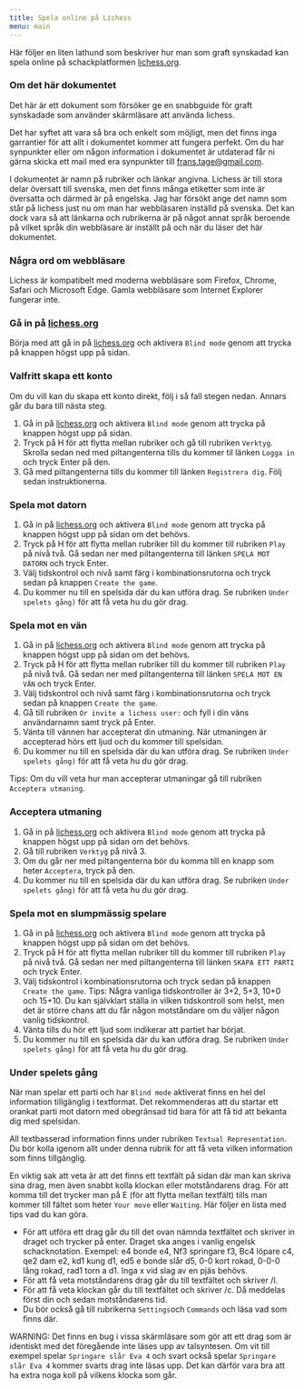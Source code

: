 ```yaml
---
title: Spela online på Lichess
menu: main
---
```


Här följer en liten lathund som beskriver hur man som graft synskadad kan spela online på schackplatformen [lichess.org][1].
<!--more-->

### Om det här dokumentet

Det här är ett dokument som försöker ge en snabbguide för graft synskadade som använder skärmläsare att använda lichess.

Det har syftet att vara så bra och enkelt som möjligt, men det finns inga garrantier för att allt i dokumentet kommer att fungera perfekt. Om du har synpunkter eller om någon information i dokumentet är utdaterad får ni gärna skicka ett mail med era synpunkter till <frans.tage@gmail.com>.

I dokumentet är namn på rubriker och länkar angivna. Lichess är till stora delar översatt till svenska, men det finns många etiketter som inte är översatta och därmed är på engelska. Jag har försökt ange det namn som står på lichess just nu om man har webbläsaren inställd på svenska. Det kan dock vara så att länkarna och rubrikerna är på något annat språk beroende på vilket språk din webbläsare är inställt på och när du läser det här dokumentet.

### Några ord om webbläsare

Lichess är kompatibelt med moderna webbläsare som Firefox, Chrome, Safari och Microsoft Edge. Gamla webbläsare som Internet Explorer fungerar inte.

### Gå in på [lichess.org][1]

Börja med att gå in på [lichess.org][1] och aktivera `Blind mode` genom att trycka på knappen högst upp på sidan.

### Valfritt skapa ett konto

Om du vill kan du skapa ett konto direkt, följ i så fall stegen nedan. Annars går du bara till nästa steg.

1. Gå in på [lichess.org][1] och aktivera `Blind mode` genom att trycka på knappen högst upp på sidan.
2. Tryck på H för att flytta mellan rubriker och gå till rubriken `Verktyg`. Skrolla sedan ned med piltangenterna tills du kommer til länken `Logga in` och tryck Enter på den.
3. Gå med piltangenterna tills du kommer till länken `Registrera dig`. Följ sedan instruktionerna.

### Spela mot datorn

1. Gå in på [lichess.org][1] och aktivera `Blind mode` genom att trycka på knappen högst upp på sidan om det behövs.
2. Tryck på H för att flytta mellan rubriker till du kommer till rubriken `Play` på nivå två. Gå sedan ner med piltangenterna till länken `SPELA MOT DATORN` och tryck Enter.
3. Välj tidskontrol och nivå samt färg i kombinationsrutorna och tryck sedan på knappen `Create the game`.
4. Du kommer nu till en spelsida där du kan utföra drag. Se rubriken `Under spelets gång)` för att få veta hu du gör drag.

### Spela mot en vän

1. Gå in på [lichess.org][1] och aktivera `Blind mode` genom att trycka på knappen högst upp på sidan om det behövs.
2. Tryck på H för att flytta mellan rubriker till du kommer till rubriken `Play` på nivå två. Gå sedan ner med piltangenterna till länken `SPELA MOT EN VÄN` och tryck Enter.
3. Välj tidskontrol och nivå samt färg i kombinationsrutorna och tryck sedan på knappen `Create the game`.
4. Gå till rubriken `Or invite a lichess user:` och fyll i din väns användarnamn samt tryck på Enter.
5. Vänta till vännen har accepterat din utmaning. När utmaningen är accepterad hörs ett ljud och du kommer till spelsidan.
6. Du kommer nu till en spelsida där du kan utföra drag. Se rubriken `Under spelets gång)` för att få veta hu du gör drag.

Tips: Om du vill veta hur man accepterar utmaningar gå till rubriken `Acceptera utmaning`.

### Acceptera utmaning

1. Gå in på [lichess.org][1] och aktivera `Blind mode` genom att trycka på knappen högst upp på sidan om det behövs.
2. Gå till rubriken `Verktyg` på nivå 3.
3. Om du går ner med piltangenterna bör du komma till en knapp som heter `Acceptera`, tryck på den.
4. Du kommer nu till en spelsida där du kan utföra drag. Se rubriken `Under spelets gång)` för att få veta hu du gör drag.

### Spela mot en slumpmässig spelare

1. Gå in på [lichess.org][1] och aktivera `Blind mode` genom att trycka på knappen högst upp på sidan om det behövs.
2. Tryck på H för att flytta mellan rubriker till du kommer till rubriken `Play` på nivå två. Gå sedan ner med piltangenterna till länken `SKAPA ETT PARTI` och tryck Enter.
3. Välj tidskontrol i kombinationsrutorna och tryck sedan på knappen `Create the game`.
Tips: Några vanliga tidskontroller är 3+2, 5+3, 10+0 och 15+10. Du kan självklart ställa in vilken tidskontroll som helst, men det är större chans att du får någon motståndare om du väljer någon vanlig tidskontrol.
4. Vänta tills du hör ett ljud som indikerar att partiet har börjat.
5. Du kommer nu till en spelsida där du kan utföra drag. Se rubriken `Under spelets gång)` för att få veta hu du gör drag.

### Under spelets gång

När man spelar ett parti och har `Blind mode` aktiverat finns en hel del information tillgänglig i textformat. Det rekommenderas att du startar ett orankat parti mot datorn med obegränsad tid bara för att få tid att bekanta dig med spelsidan.

All textbasserad information finns under rubriken `Textual Representation`. Du bör kolla igenom allt under denna rubrik för att få veta vilken information som finns tillgänglig.

En viktig sak att veta är att det finns ett textfält på sidan där man kan skriva sina drag, men även snabbt kolla klockan eller motståndarens drag. För att komma till det trycker man på E (för att flytta mellan textfält) tills man kommer till fältet som heter `Your move` eller `Waiting`.
Här följer en lista med tips vad du kan göra.

* För att utföra ett drag går du till det ovan nämnda textfältet och skriver in draget och trycker på enter. Draget ska anges i vanlig engelsk schacknotation.
Exempel: e4 bonde e4, Nf3 springare f3, Bc4 löpare c4, qe2 dam e2, kd1 kung d1, ed5 e bonde slår d5, 0-0 kort rokad, 0-0-0 lång rokad, rad1 torn a d1.
Inga x vid slag av en pjäs behövs.
* För att få veta motståndarens drag går du till textfältet och skriver /l.
* För att få veta klockan går du till textfältet och skriver /c. Då meddelas först din och sedan motståndarens tid.
* Du bör också gå till rubrikerna `Settings`och `Commands` och läsa vad som finns där.

WARNING: Det finns en bug i vissa skärmläsare som gör att ett drag som är identiskt med det föregående inte läses upp av talsyntesen. Om vit till exempel spelar `Springare slår Eva 4` och  svart också spelar `Springare slår Eva 4` kommer svarts drag inte läsas upp. Det kan därför vara bra att ha extra noga koll på vilkens klocka som går.


[1]: https://lichess.org
